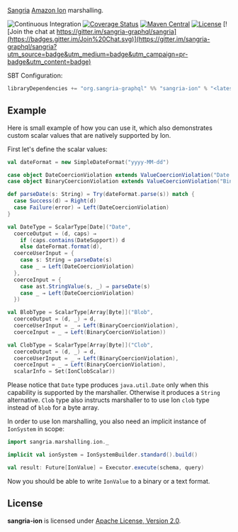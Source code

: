 [Sangria](https://sangria-graphql.github.io/) [Amazon Ion](https://amzn.github.io/ion-docs/index.html) marshalling.

![Continuous Integration](https://github.com/sangria-graphql/sangria-ion/workflows/Continuous%20Integration/badge.svg)
[![Coverage Status](http://coveralls.io/repos/sangria-graphql/sangria-ion/badge.svg?branch=master&service=github)](http://coveralls.io/github/sangria-graphql/sangria-ion?branch=master)
[![Maven Central](https://maven-badges.herokuapp.com/maven-central/org.sangria-graphql/sangria-ion_2.12/badge.svg)](https://maven-badges.herokuapp.com/maven-central/org.sangria-graphql/sangria-ion_2.12)
[![License](http://img.shields.io/:license-Apache%202-brightgreen.svg)](http://www.apache.org/licenses/LICENSE-2.0.txt)
[![Join the chat at https://gitter.im/sangria-graphql/sangria](https://badges.gitter.im/Join%20Chat.svg)](https://gitter.im/sangria-graphql/sangria?utm_source=badge&utm_medium=badge&utm_campaign=pr-badge&utm_content=badge)

SBT Configuration:

```scala
libraryDependencies += "org.sangria-graphql" %% "sangria-ion" % "<latest version>"
```

## Example

Here is small example of how you can use it, which also demonstrates custom scalar values that are natively supported by Ion.
 
First let's define the scalar values:

```scala
val dateFormat = new SimpleDateFormat("yyyy-MM-dd")

case object DateCoercionViolation extends ValueCoercionViolation("Date value expected")
case object BinaryCoercionViolation extends ValueCoercionViolation("Binary data is not supported as input")

def parseDate(s: String) = Try(dateFormat.parse(s)) match {
  case Success(d) ⇒ Right(d)
  case Failure(error) ⇒ Left(DateCoercionViolation)
}

val DateType = ScalarType[Date]("Date",
  coerceOutput = (d, caps) ⇒
    if (caps.contains(DateSupport)) d
    else dateFormat.format(d),
  coerceUserInput = {
    case s: String ⇒ parseDate(s)
    case _ ⇒ Left(DateCoercionViolation)
  },
  coerceInput = {
    case ast.StringValue(s, _) ⇒ parseDate(s)
    case _ ⇒ Left(DateCoercionViolation)
  })

val BlobType = ScalarType[Array[Byte]]("Blob",
  coerceOutput = (d, _) ⇒ d,
  coerceUserInput = _ ⇒ Left(BinaryCoercionViolation),
  coerceInput = _ ⇒ Left(BinaryCoercionViolation))

val ClobType = ScalarType[Array[Byte]]("Clob",
  coerceOutput = (d, _) ⇒ d,
  coerceUserInput = _ ⇒ Left(BinaryCoercionViolation),
  coerceInput = _ ⇒ Left(BinaryCoercionViolation),
  scalarInfo = Set(IonClobScalar))
```

Please notice that  `Date` type produces `java.util.Date` only when this capability is supported by the marshaller. 
Otherwise it produces a `String` alternative. `Clob` type also instructs marshaller to to use Ion `clob` 
type instead of `blob` for a byte array.

In order to use Ion marshalling, you also need an implicit instance of `IonSystem` in scope:

```scala
import sangria.marshalling.ion._

implicit val ionSystem = IonSystemBuilder.standard().build()

val result: Future[IonValue] = Executor.execute(schema, query)
```

Now you should be able to write `IonValue` to a binary or a text format.  

## License

**sangria-ion** is licensed under [Apache License, Version 2.0](https://www.apache.org/licenses/LICENSE-2.0).
